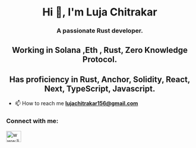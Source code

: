 <h1 align="center">Hi 👋, I'm Luja Chitrakar</h1>
<h3 align="center">A passionate Rust developer.</h3>
<h2 align="center">Working in Solana ,Eth , Rust, Zero Knowledge Protocol.</h2>
<h2 align="center">Has proficiency in Rust, Anchor, Solidity, React, Next, TypeScript, Javascript. </h2>

- 📫 How to reach me **lujachitrakar156@gmail.com**

<h3 align="left">Connect with me:</h3>
<p align="left">
<a href="https://linkedin.com/in/www.linkedin.com/in/luja-chitrakar" target="blank"><img align="center" src="https://raw.githubusercontent.com/rahuldkjain/github-profile-readme-generator/master/src/images/icons/Social/linked-in-alt.svg" alt="www.linkedin.com/in/luja-chitrakar" height="30" width="40" /></a>
</p>

<!--<p align="center"><img align="center" src="https://github-readme-stats.vercel.app/api/top-langs?username=lujachitrakar&show_icons=true&locale=en&layout=compact" alt="lujachitrakar" /></p>-->

<!--<p align="center"><a href="https://git.io/streak-stats"><img src="https://github-readme-streak-stats.herokuapp.com?user=lujachitrakar" alt="GitHub Streak" /></a></p>-->
